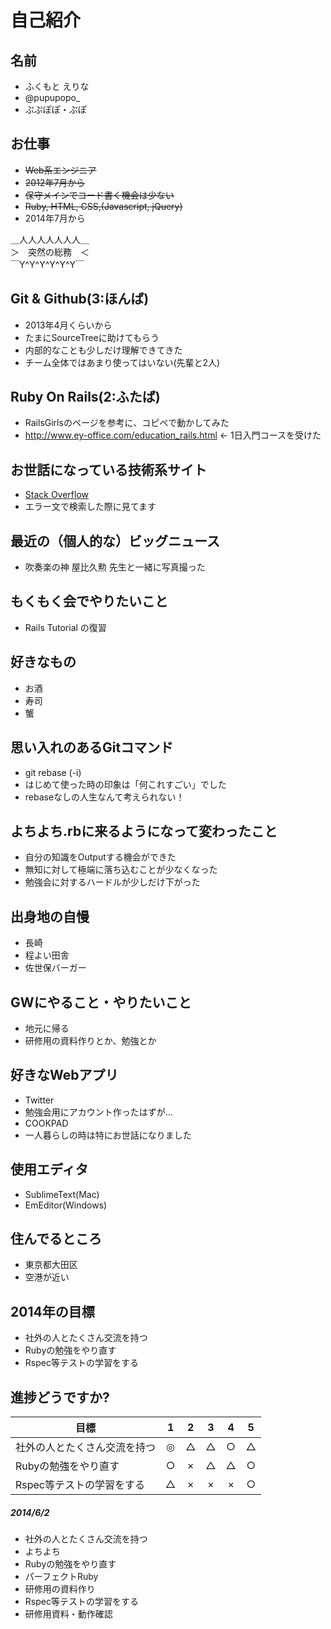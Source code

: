 # 自己紹介

## 名前
 * ふくもと えりな
 * @pupupopo_
 * ぷぷぽぽ・ぷぽ

## お仕事
 * ~~Web系エンジニア~~
 * ~~2012年7月から~~
 * ~~保守メインでコード書く機会は少ない~~
 * ~~Ruby, HTML, CSS,(Javascript, jQuery)~~
 * 2014年7月から

 ＿人人人人人人人＿  
 ＞　突然の総務　＜  
 ￣Y^Y^Y^Y^Y^Y￣  

## Git & Github(3:ほんば)
 * 2013年4月くらいから
 * たまにSourceTreeに助けてもらう
 * 内部的なことも少しだけ理解できてきた
 * チーム全体ではあまり使ってはいない(先輩と2人)

## Ruby On Rails(2:ふたば)
 * RailsGirlsのページを参考に、コピペで動かしてみた
 * http://www.ey-office.com/education_rails.html ← 1日入門コースを受けた

## お世話になっている技術系サイト
 * [Stack Overflow](http://stackoverflow.com)
  * エラー文で検索した際に見てます

## 最近の（個人的な）ビッグニュース
 * 吹奏楽の神 屋比久勲 先生と一緒に写真撮った

## もくもく会でやりたいこと
 * Rails Tutorial の復習

## 好きなもの
 * お酒
 * 寿司
 * 蟹

## 思い入れのあるGitコマンド
 * git rebase (-i)
  * はじめて使った時の印象は「何これすごい」でした
  * rebaseなしの人生なんて考えられない！

## よちよち.rbに来るようになって変わったこと
 * 自分の知識をOutputする機会ができた
 * 無知に対して極端に落ち込むことが少なくなった
 * 勉強会に対するハードルが少しだけ下がった

## 出身地の自慢
 * 長崎
  * 程よい田舎
  * 佐世保バーガー

## GWにやること・やりたいこと
 * 地元に帰る
 * 研修用の資料作りとか、勉強とか

## 好きなWebアプリ
 * Twitter
  * 勉強会用にアカウント作ったはずが...
 * COOKPAD
  * 一人暮らしの時は特にお世話になりました

## 使用エディタ
 * SublimeText(Mac)
 * EmEditor(Windows)

## 住んでるところ
 * 東京都大田区
  * 空港が近い

## 2014年の目標
 * 社外の人とたくさん交流を持つ
 * Rubyの勉強をやり直す
 * Rspec等テストの学習をする

## 進捗どうですか?

|          目標          | 1 | 2 | 3 | 4 | 5 |
| --------------------- |:---:|:---:|:---:|:---:|:---:|
| 社外の人とたくさん交流を持つ | ◎ | △ | △ | ○ | △ |
| Rubyの勉強をやり直す | ○ | × | △ | △ | ○ |
| Rspec等テストの学習をする | △ | × | × | × | ○ |

##### 2014/6/2
 * 社外の人とたくさん交流を持つ
  * よちよち
 * Rubyの勉強をやり直す
  * パーフェクトRuby
  * 研修用の資料作り
 * Rspec等テストの学習をする
  * 研修用資料・動作確認